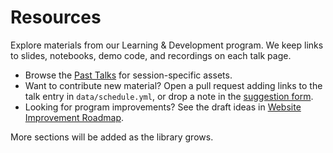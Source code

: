 ﻿# Resources

Explore materials from our Learning & Development program. We keep links to slides, notebooks, demo code, and recordings on each talk page.

- Browse the [Past Talks](talks/index.md) for session-specific assets.
- Want to contribute new material? Open a pull request adding links to the talk entry in `data/schedule.yml`, or drop a note in the [suggestion form](suggest.md).
- Looking for program improvements? See the draft ideas in [Website Improvement Roadmap](improvements.md).

More sections will be added as the library grows.
